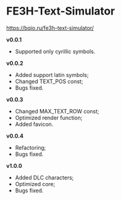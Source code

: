 # FE3H-Text-Simulator

https://bqio.ru/fe3h-text-simulator/

**v0.0.1**

- Supported only cyrillic symbols.

**v0.0.2**

- Added support latin symbols;
- Changed TEXT_POS const;
- Bugs fixed.

**v0.0.3**

- Changed MAX_TEXT_ROW const;
- Optimized render function;
- Added favicon.

**v0.0.4**

- Refactoring;
- Bugs fixed.

**v1.0.0**

- Added DLC characters;
- Optimized core;
- Bugs fixed.
